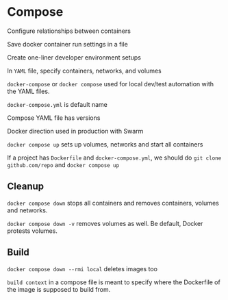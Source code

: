 # Compose

Configure relationships between containers

Save docker container run settings in a file

Create one-liner developer environment setups

In `YAML` file, specify containers, networks, and volumes

`docker-compose` or `docker compose` used for local dev/test automation with the YAML files.

`docker-compose.yml` is default name

Compose YAML file has versions

Docker direction used in production with Swarm

`docker compose up` sets up volumes, networks and start all containers

If a project has `Dockerfile` and `docker-compose.yml`, we should do `git clone github.com/repo` and `docker compose up`

## Cleanup

`docker compose down` stops all containers and removes containers, volumes and networks.

`docker compose down -v` removes volumes as well. Be default, Docker protests volumes.

## Build

`docker compose down --rmi local` deletes images too

`build context` in a compose file is meant to specify where the Dockerfile of the image is supposed to build from.

